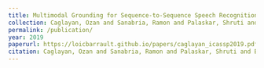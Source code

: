 ```yaml
---
title: Multimodal Grounding for Sequence-to-Sequence Speech Recognition
collection: Caglayan, Ozan and Sanabria, Ramon and Palaskar, Shruti and Barrault, Loïc and Metze, Florian
permalink: /publication/
year: 2019
paperurl: https://loicbarrault.github.io/papers/caglayan_icassp2019.pdf
citation: Caglayan, Ozan and Sanabria, Ramon and Palaskar, Shruti and Barrault, Loïc and Metze, Florian Multimodal Grounding for Sequence-to-Sequence Speech Recognition, <i> International Conference on Acoustics, Speech and Signal Processing (ICASSP'19) </i>, 2019
---
```

